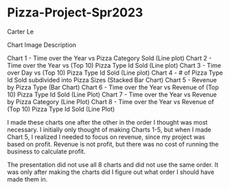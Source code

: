 # Pizza-Project-Spr2023
Carter Le

Chart Image Description

Chart 1 - Time over the Year vs Pizza Category Sold (Line plot) 
Chart 2 - Time over the Year vs (Top 10) Pizza Type Id Sold (Line plot)
Chart 3 - Time over Day vs (Top 10) Pizza Type Id Sold (Line plot) 
Chart 4 - # of Pizza Type Id Sold subdivided into Pizza Sizes (Stacked Bar Chart) 
Chart 5 - Revenue by Pizza Type (Bar Chart)
Chart 6 - Time over the Year vs Revenue of (Top 10) Pizza Type Id Sold (Line Plot)
Chart 7 - Time over the Year vs Revenue by Pizza Category (Line Plot)
Chart 8 - Time over the Year vs Revenue of (Top 10) Pizza Type Id Sold (Line Plot)



I made these charts one after the other in the order I thought was most necessary. I initially only thought of making Charts 1-5, but when I made Chart 5, I realized I needed to focus on revenue, since my project was based on profit. Revenue is not profit, but there was no cost of running the business to calculate profit. 

The presentation did not use all 8 charts and did not use the same order. It was only after making the charts did I figure out what order I should have made them in. 
